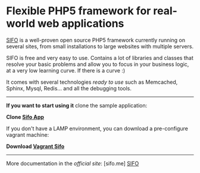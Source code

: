 Flexible PHP5 framework for real-world web applications
=======================================================
[SIFO] is a well-proven open source PHP5 framework currently running on several
sites, from small installations to large websites with multiple servers.

SIFO is free and very easy to use. Contains a lot of libraries and classes that resolve your basic problems and allow you to focus in your business logic, at a very low learning curve. If there is a curve :)

It comes with several technologies *ready to use* such as Memcached, Sphinx, Mysql, Redis... and all the debugging tools.

---

**If you want to start using it** clone the sample application:

**Clone [Sifo App](https://github.com/sifophp/sifo-app)**

If you don't have a LAMP environment, you can download a pre-configure vagrant machine:

**Download  [Vagrant Sifo](https://github.com/sifophp/vagrant-sifo)**

---

More documentation in the *official site*: [sifo.me] [SIFO]

[SIFO]: http://sifo.me


